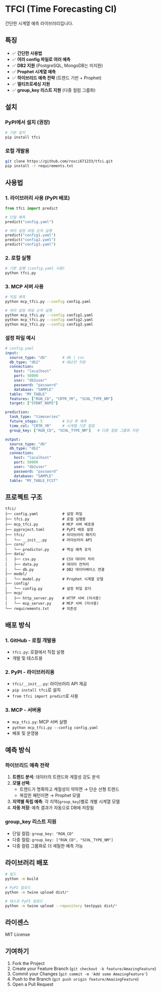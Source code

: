 # TFCI (Time Forecasting CI)

간단한 시계열 예측 라이브러리입니다.

## 특징

- ✅ **간단한 사용법**
- ✅ **여러 config 파일로 여러 예측**
- ✅ **DB2 지원** (PostgreSQL, MongoDB는 미지원)
- ✅ **Prophet 시계열 예측**
- ✅ **하이브리드 예측 전략** (트렌드 기반 + Prophet)
- ✅ **멀티프로세싱 지원**
- ✅ **group_key 리스트 지원** (다중 컬럼 그룹화)

## 설치

### PyPI에서 설치 (권장)

```bash
# 기본 설치
pip install tfci

```

### 로컬 개발용

```bash
git clone https://github.com/rosci671233/tfci.git
pip install -r requirements.txt
```

## 사용법

### 1. 라이브러리 사용 (PyPI 배포)

```python
from tfci import predict

# 단일 예측
predict("config.yaml")

# 여러 설정 파일 순차 실행
predict("config1.yaml")
predict("config2.yaml")
predict("config3.yaml")
```

### 2. 로컬 실행

```bash
# 기본 실행 (config.yaml 사용)
python tfci.py

```

### 3. MCP 서버 사용

```bash
# 직접 예측
python mcp_tfci.py --config config.yaml

# 여러 설정 파일 순차 실행
python mcp_tfci.py --config config1.yaml
python mcp_tfci.py --config config2.yaml
python mcp_tfci.py --config config3.yaml
```

### 설정 파일 예시

```yaml
# config.yaml
input:
  source_type: "db"       # db | csv
  db_type: "db2"          # db2만 지원
  connection:
    host: "localhost"
    port: 50000
    user: "db2user"
    password: "password"
    database: "SAMPLE"
  table: "MY_TABLE"
  features: ["RGN_CD", "CRTR_YR", "SCHL_TYPE_NM"]
  target: ["STDNT_NOPE"]

prediction:
  task_type: "timeseries"
  future_steps: 5         # 5년 후 예측
  time_col: "CRTR_YR"     # 시계열 기준 컬럼
  group_key: ["RGN_CD", "SCHL_TYPE_NM"]   # 다중 컬럼 그룹화 지원

output:
  source_type: "db"
  db_type: "db2"
  connection:
    host: "localhost"
    port: 50000
    user: "db2user"
    password: "password"
    database: "SAMPLE"
  table: "MY_TABLE_FCST"
```

## 프로젝트 구조

```
tfci/
├── config.yaml           # 설정 파일
├── tfci.py               # 로컬 실행용
├── mcp_tfci.py           # MCP 서버 배포용
├── pyproject.toml        # PyPI 배포 설정
├── tfci/                 # 라이브러리 패키지
│   └── __init__.py       # 라이브러리 API
├── core/
│   └── predictor.py      # 핵심 예측 로직
├── data/
│   ├── csv.py            # CSV 데이터 처리
│   ├── data.py           # 데이터 전처리
│   └── db.py             # DB2 데이터베이스 연결
├── model/
│   └── model.py          # Prophet 시계열 모델
├── config/
│   └── config.py         # 설정 파일 로더
├── mcp/
│   ├── http_server.py    # HTTP 서버 (미사용)
│   └── mcp_server.py     # MCP 서버 (미사용)
└── requirements.txt      # 의존성
```

## 배포 방식

### 1. GitHub - 로컬 개발용
- `tfci.py`: 로컬에서 직접 실행
- 개발 및 테스트용

### 2. PyPI - 라이브러리용
- `tfci/__init__.py`: 라이브러리 API 제공
- `pip install tfci`로 설치
- `from tfci import predict`로 사용

### 3. MCP - 서버용
- `mcp_tfci.py`: MCP 서버 실행
- `python mcp_tfci.py --config config.yaml`
- 배포 및 운영용

## 예측 방식

### 하이브리드 예측 전략
1. **트렌드 분석**: 데이터의 트렌드와 계절성 강도 분석
2. **모델 선택**: 
   - 트렌드가 명확하고 계절성이 약하면 → 단순 선형 트렌드
   - 복잡한 패턴이면 → Prophet 모델
3. **지역별 독립 예측**: 각 지역(`group_key`)별로 개별 시계열 모델
4. **자동 저장**: 예측 결과가 자동으로 DB에 저장됨

### group_key 리스트 지원
- 단일 컬럼: `group_key: "RGN_CD"`
- 다중 컬럼: `group_key: ["RGN_CD", "SCHL_TYPE_NM"]`
- 다중 컬럼 그룹화로 더 세밀한 예측 가능

## 라이브러리 배포

```bash
# 빌드
python -m build

# PyPI 업로드
python -m twine upload dist/*

# 테스트 PyPI 업로드
python -m twine upload --repository testpypi dist/*
```

## 라이센스

MIT License

## 기여하기

1. Fork the Project
2. Create your Feature Branch (`git checkout -b feature/AmazingFeature`)
3. Commit your Changes (`git commit -m 'Add some AmazingFeature'`)
4. Push to the Branch (`git push origin feature/AmazingFeature`)
5. Open a Pull Request
